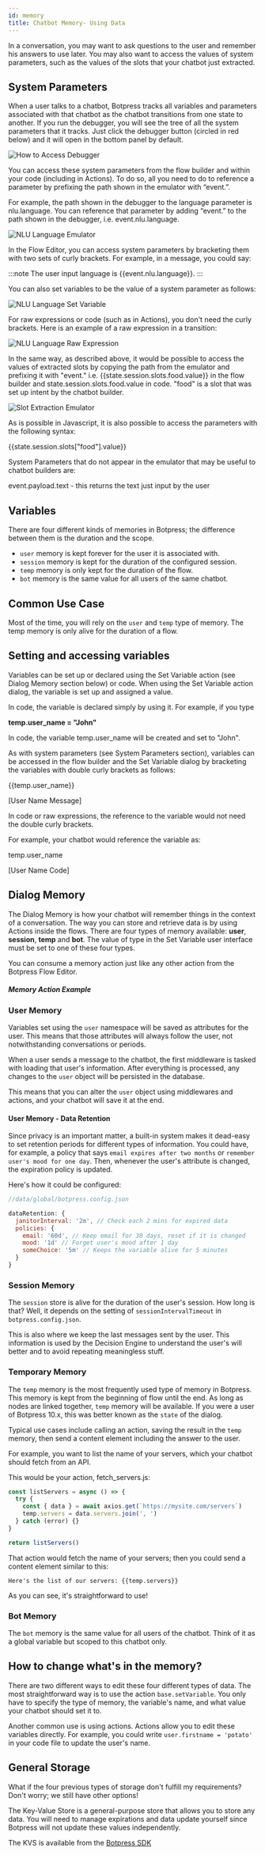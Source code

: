 ```yaml
---
id: memory
title: Chatbot Memory- Using Data
---
```


In a conversation, you may want to ask questions to the user and remember his answers to use later. You may also want to access the values of system parameters, such as the values of the slots that your chatbot just extracted.

## System Parameters

When a user talks to a chatbot, Botpress tracks all variables and parameters associated with that chatbot as the chatbot transitions from one state to another. If you run the debugger, you will see the tree of all the system parameters that it tracks. Just click the debugger button (circled in red below) and it will open in the bottom panel by default.

![How to Access Debugger](/assets/access-debugger.png)

You can access these system parameters from the flow builder and within your code (including in Actions). To do so, all you need to do to reference a parameter by prefixing the path shown in the emulator with “event.”.

For example, the path shown in the debugger to the language parameter is nlu.language. You can reference that parameter by adding “event.” to the path shown in the debugger, i.e. event.nlu.language.

![NLU Language Emulator](/assets/nlu-emulator.png)

In the Flow Editor, you can access system parameters by bracketing them with two sets of curly brackets. For example, in a message, you could say:

:::note
The user input language is {{event.nlu.language}}.
:::

You can also set variables to be the value of a system parameter as follows:

![NLU Language Set Variable](/assets/nlu-variable.png)

For raw expressions or code (such as in Actions), you don't need the curly brackets. Here is an example of a raw expression in a transition:

![NLU Language Raw Expression](/assets/nlu-raw-expression.png)

In the same way, as described above, it would be possible to access the values of extracted slots by copying the path from the emulator and prefixing it with "event." i.e. {{state.session.slots.food.value}} in the flow builder and state.session.slots.food.value in code. "food" is a slot that was set up intent by the chatbot builder.

![Slot Extraction Emulator](/assets/slot-extraction-emulator.png)

As is possible in Javascript, it is also possible to access the parameters with the following syntax:

{{state.session.slots["food"].value}}

System Parameters that do not appear in the emulator that may be useful to chatbot builders are:

event.payload.text - this returns the text just input by the user


## Variables

There are four different kinds of memories in Botpress; the difference between them is the duration and the scope.

- `user` memory is kept forever for the user it is associated with.
- `session` memory is kept for the duration of the configured session.
- `temp` memory is only kept for the duration of the flow.
- `bot` memory is the same value for all users of the same chatbot.

## Common Use Case

Most of the time, you will rely on the `user` and `temp` type of memory. The temp memory is only alive for the duration of a flow.

## Setting and accessing variables

Variables can be set up or declared using the Set Variable action (see Dialog Memory section below) or code. When using the Set Variable action dialog, the variable is set up and assigned a value.

In code, the variable is declared simply by using it. For example, if you type

**temp.user_name = "John"**

In code, the variable temp.user_name will be created and set to "John".

As with system parameters (see System Parameters section), variables can be accessed in the flow builder and the Set Variable dialog by bracketing the variables with double curly brackets as follows:

{{temp.user_name}}

[User Name Message]

In code or raw expressions, the reference to the variable would not need the double curly brackets.

For example, your chatbot would reference the variable as:

temp.user_name

[User Name Code]

## Dialog Memory

The Dialog Memory is how your chatbot will remember things in the context of a conversation. The way you can store and retrieve data is by using Actions inside the flows. There are four types of memory available: **user**, **session**, **temp** and **bot**. The value of type in the Set Variable user interface must be set to one of these four types.

You can consume a memory action just like any other action from the Botpress Flow Editor.

##### Memory Action Example

### User Memory

Variables set using the `user` namespace will be saved as attributes for the user. This means that those attributes will always follow the user, not notwithstanding conversations or periods.

When a user sends a message to the chatbot, the first middleware is tasked with loading that user's information. After everything is processed, any changes to the `user` object will be persisted in the database.

This means that you can alter the `user` object using middlewares and actions, and your chatbot will save it at the end.

#### User Memory - Data Retention

Since privacy is an important matter, a built-in system makes it dead-easy to set retention periods for different types of information. You could have, for example, a policy that says `email expires after two months` or `remember user's mood for one day`. Then, whenever the user's attribute is changed, the expiration policy is updated.

Here's how it could be configured:

```js
//data/global/botpress.config.json

dataRetention: {
  janitorInterval: '2m', // Check each 2 mins for expired data
  policies: {
    email: '60d', // Keep email for 30 days, reset if it is changed
    mood: '1d' // Forget user's mood after 1 day
    someChoice: '5m' // Keeps the variable alive for 5 minutes
  }
}
```

### Session Memory

The `session` store is alive for the duration of the user's session. How long is that? Well, it depends on the setting of `sessionIntervalTimeout` in `botpress.config.json`.

This is also where we keep the last messages sent by the user. This information is used by the Decision Engine to understand the user's will better and to avoid repeating meaningless stuff.

### Temporary Memory

The `temp` memory is the most frequently used type of memory in Botpress. This memory is kept from the beginning of flow until the end. As long as nodes are linked together, `temp` memory will be available. If you were a user of Botpress 10.x, this was better known as the `state` of the dialog.

Typical use cases include calling an action, saving the result in the `temp` memory, then send a content element including the answer to the user.

For example, you want to list the name of your servers, which your chatbot should fetch from an API.

This would be your action, fetch_servers.js:

```js
const listServers = async () => {
  try {
    const { data } = await axios.get(`https://mysite.com/servers`)
    temp.servers = data.servers.join(', ')
  } catch (error) {}
}

return listServers()
```

That action would fetch the name of your servers; then you could send a content element similar to this:

`Here's the list of our servers: {{temp.servers}}`

As you can see, it's straightforward to use!

### Bot Memory

The `bot` memory is the same value for all users of the chatbot. Think of it as a global variable but scoped to this chatbot only.

## How to change what's in the memory?

There are two different ways to edit these four different types of data. The most straightforward way is to use the action `base.setVariable`. You only have to specify the type of memory, the variable's name, and what value your chatbot should set it to.

Another common use is using actions. Actions allow you to edit these variables directly. For example, you could write `user.firstname = 'potato'` in your code file to update the user's name.

## General Storage

What if the four previous types of storage don't fulfill my requirements? Don't worry; we still have other options!

The Key-Value Store is a general-purpose store that allows you to store any data. You will need to manage expirations and data update yourself since Botpress will not update these values independently.

The KVS is available from the [Botpress SDK](https://botpress.com/reference/modules/_botpress_sdk_.kvs.html)
